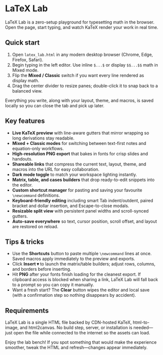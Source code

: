 # LaTeX Lab

LaTeX Lab is a zero-setup playground for typesetting math in the browser. Open the page, start typing, and watch KaTeX render your work in real time.

## Quick start
1. Open `latex_lab.html` in any modern desktop browser (Chrome, Edge, Firefox, Safari).
2. Begin typing in the left editor. Use inline `$...$` or display `$$...$$` math in Mixed mode.
3. Flip the **Mixed / Classic** switch if you want every line rendered as display math.
4. Drag the center divider to resize panes; double-click it to snap back to a balanced view.

Everything you write, along with your layout, theme, and macros, is saved locally so you can close the tab and pick up later.

## Key features
- **Live KaTeX preview** with line-aware gutters that mirror wrapping so long derivations stay readable.
- **Mixed + Classic modes** for switching between text-first notes and equation-only workflows.
- **High-resolution PNG export** that bakes in fonts for crisp slides and handouts.
- **Shareable links** that compress the current text, layout, theme, and macros into the URL for easy collaboration.
- **Dark mode toggle** to match your workspace lighting instantly.
- **Matrix, table, and cases builders** that drop ready-to-edit snippets into the editor.
- **Custom shortcut manager** for pasting and saving your favourite `\newcommand` definitions.
- **Keyboard-friendly editing** including smart Tab indent/outdent, paired bracket and dollar insertion, and Escape-to-close modals.
- **Resizable split view** with persistent panel widths and scroll-synced gutters.
- **Auto-save everywhere** so text, cursor position, scroll offset, and layout are restored on reload.

## Tips & tricks
- Use the **Shortcuts** button to paste multiple `\newcommand` lines at once. Saved macros apply immediately to the preview and exports.
- Click **Insert ▾** to launch the matrix/table builders; adjust rows, columns, and borders before inserting.
- Hit **PNG** after your fonts finish loading for the cleanest export. If clipboard access is blocked when sharing a link, LaTeX Lab will fall back to a prompt so you can copy it manually.
- Want a fresh start? The **Clear** button wipes the editor and local save (with a confirmation step so nothing disappears by accident).

## Requirements
LaTeX Lab is a single HTML file backed by CDN-hosted KaTeX, html-to-image, and html2canvas. No build step, server, or installation is needed—just open the file while connected to the internet so the assets can load.

Enjoy the lab bench! If you spot something that would make the experience smoother, tweak the HTML and refresh—changes appear immediately.

